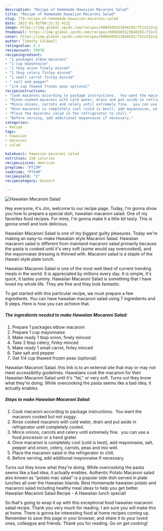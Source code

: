 ```yaml
---
description: "Recipe of Homemade Hawaiian Macaroni Salad"
title: "Recipe of Homemade Hawaiian Macaroni Salad"
slug: 770-recipe-of-homemade-hawaiian-macaroni-salad
date: 2021-01-01T00:32:32.412Z
image: https://img-global.cpcdn.com/recipes/6004569123848192/751x532cq70/hawaiian-macaroni-salad-recipe-main-photo.jpg
thumbnail: https://img-global.cpcdn.com/recipes/6004569123848192/751x532cq70/hawaiian-macaroni-salad-recipe-main-photo.jpg
cover: https://img-global.cpcdn.com/recipes/6004569123848192/751x532cq70/hawaiian-macaroni-salad-recipe-main-photo.jpg
author: Timothy Caldwell
ratingvalue: 4.2
reviewcount: 29078
recipeingredient:
- "1 packages elbow macaroni"
- "1 cup mayonnaise"
- "1 tbsp onion finely minced"
- "2 tbsp celery finley minced"
- "1 small carrot finley minced"
- " salt and pepper"
- "1/4 cup thawed frozen peas optional"
recipeinstructions:
- "Cook macaroni according to package instructions.  You want the macaroni cooked but not soggy."
- "Rinse cooked macaroni with cold water, drain and put aside in refrigerator until completely cooled."
- "Mince onions, carrots and celery until extremely fine.  you can use a food processor or a hand grater."
- "Once macaroni is completely cool (cold is best), add mayonnaise, salt, pepper and onion, celery, carrots, peas and mix well."
- "Place the macaroni salad in the refrigerator to chill."
- "Before serving, add additional mayonnaise if necessary."
categories:
- Recipe
tags:
- hawaiian
- macaroni
- salad

katakunci: hawaiian macaroni salad 
nutrition: 228 calories
recipecuisine: American
preptime: "PT23M"
cooktime: "PT54M"
recipeyield: "3"
recipecategory: Dessert

---
```



![Hawaiian Macaroni Salad](https://img-global.cpcdn.com/recipes/6004569123848192/751x532cq70/hawaiian-macaroni-salad-recipe-main-photo.jpg)

Hey everyone, it's Jim, welcome to our recipe page. Today, I'm gonna show you how to prepare a special dish, hawaiian macaroni salad. One of my favorites food recipes. For mine, I'm gonna make it a little bit tasty. This is gonna smell and look delicious.

Hawaiian Macaroni Salad is one of my biggest guilty pleasures. Today we&#39;re making an easy-to-make Hawaiian style Macaroni Salad. Hawaiian macaroni salad is different from mainland macaroni salad primarily because the pasta is cooked until it&#39;s very soft (some would say overcooked), and the mayonnaise dressing is thinned with. Macaroni salad is a staple of the Hawaii-style plate lunch.

Hawaiian Macaroni Salad is one of the most well liked of current trending meals in the world. It is appreciated by millions every day. It is simple, it's quick, it tastes yummy. Hawaiian Macaroni Salad is something that I have loved my whole life. They are fine and they look fantastic.


To get started with this particular recipe, we must prepare a few ingredients. You can have hawaiian macaroni salad using 7 ingredients and 6 steps. Here is how you can achieve that.

<!--inarticleads1-->

##### The ingredients needed to make Hawaiian Macaroni Salad:

1. Prepare 1 packages elbow macaroni
1. Prepare 1 cup mayonnaise
1. Make ready 1 tbsp onion, finely minced
1. Take 2 tbsp celery, finley minced
1. Make ready 1 small carrot, finley minced
1. Take  salt and pepper
1. Get 1/4 cup thawed frozen peas (optional)


Hawaiian Macaroni Salad. this link is to an external site that may or may not meet accessibility guidelines. Hawaiians cook the macaroni for their Hawaiian Macaroni Salad until it&#39;s &#34;fat,&#34; or very soft. Turns out they know what they&#39;re doing. While overcooking the pasta seems like a bad idea, it actually enables. 

<!--inarticleads2-->

##### Steps to make Hawaiian Macaroni Salad:

1. Cook macaroni according to package instructions.  You want the macaroni cooked but not soggy.
1. Rinse cooked macaroni with cold water, drain and put aside in refrigerator until completely cooled.
1. Mince onions, carrots and celery until extremely fine.  you can use a food processor or a hand grater.
1. Once macaroni is completely cool (cold is best), add mayonnaise, salt, pepper and onion, celery, carrots, peas and mix well.
1. Place the macaroni salad in the refrigerator to chill.
1. Before serving, add additional mayonnaise if necessary.


Turns out they know what they&#39;re doing. While overcooking the pasta seems like a bad idea, it actually enables. Authentic Potato Macaroni salad also known as &#34;potato mac salad&#34; is a popular side dish served in plate lunches all over the Hawaiian Islands. Best Homemade hawaiian potato and macaroni salad including healthy meal ideas to help you get better. Hawaiian Macaroni Salad Recipe - A Hawaiian lunch special! 

So that's going to wrap it up with this exceptional food hawaiian macaroni salad recipe. Thank you very much for reading. I am sure you will make this at home. There is gonna be interesting food at home recipes coming up. Remember to save this page in your browser, and share it to your loved ones, colleague and friends. Thank you for reading. Go on get cooking!
